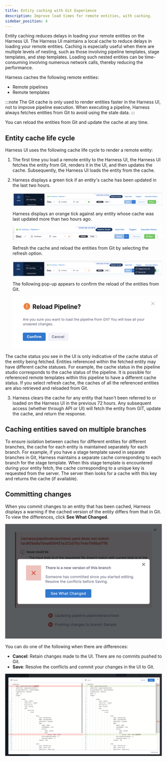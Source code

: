 ```yaml
---
title: Entity caching with Git Experience
description: Improve load times for remote entities, with caching.
sidebar_position: 4
---
```


Entity caching reduces delays in loading your remote entities on the Harness UI. The Harness UI maintains a local cache to reduce delays in loading your remote entities. Caching is especially useful when there are multiple levels of nesting, such as those involving pipeline templates, stage templates, and step templates. Loading such nested entities can be time-consuming involving numerous network calls, thereby reducing the performance.

Harness caches the following remote entities:
- Remote pipelines
- Remote templates

:::note
The Git cache is only used to render entities faster in the Harness UI, not to improve pipeline execution. When executing a pipeline, Harness always fetches entities from Git to avoid using the stale data.
:::

You can reload the entities from Git and update the cache at any time. 

## Entity cache life cycle 

Harness UI uses the following cache life cycle to render a remote entity:
1. The first time you load a remote entity to the Harness UI, the Harness UI fetches the entity from Git, renders it in the UI, and then updates the cache. Subsequently, the Harness UI loads the entity from the cache.
2. Harness displays a green tick if an entity's cache has been updated in the last two hours.

   ![](../10_Git-Experience/static/latest-cache.png)

   Harness displays an orange tick against any entity whose cache was last updated more than two hours ago.

   ![](../10_Git-Experience/static/stale-cache.png)

   Refresh the cache and reload the entities from Git by selecting the refresh option. 
   
   ![](./static/reload-from-git.png)

   The following pop-up appears to confirm the reload of the entities from Git.

   ![](../10_Git-Experience/static/refreshcache.png)
  
  The cache status you see in the UI is only indicative of the cache status of the entity being fetched. Entities referenced within the fetched entity may have different cache statuses.
  For example, the cache status in the pipeline studio corresponds to the cache status of the pipeline. It is possible for referenced remote templates within this pipeline to have a different cache status.
  If you select refresh cache, the caches of all the referenced entities are also retrieved and reloaded from Git.

3.  Harness clears the cache for any entity that hasn't been referred to or loaded on the Harness UI in the previous 72 hours. Any subsequent access (whether through API or UI) will fetch the entity from GIT, update the cache, and return the response.
   
## Caching entities saved on multiple branches

To ensure isolation between caches for different entities for different branches, the cache for each entity is maintained separately for each branch. 
For example, if you have a stage template saved in separate branches in Git, Harness maintains a separate cache corresponding to each branch for the stage template. When this stage template is encountered during your entity fetch, the cache corresponding to a unique key is requested from the server. The server then looks for a cache with this key and returns the cache (if available). 

## Committing changes

When you commit changes to an entity that has been cached, Harness displays a warning if the cached version of the entity differs from that in Git.
To view the differences, click **See What Changed**.

![](../10_Git-Experience/static/commitcachedentity.png)

You can do one of the following when there are differences:
- **Cancel**: Retain changes made to the UI. There are no commits pushed to Git.
- **Save**: Resolve the conflicts and commit your changes in the UI to Git.

![](../10_Git-Experience/static/CacheDiff.png)

